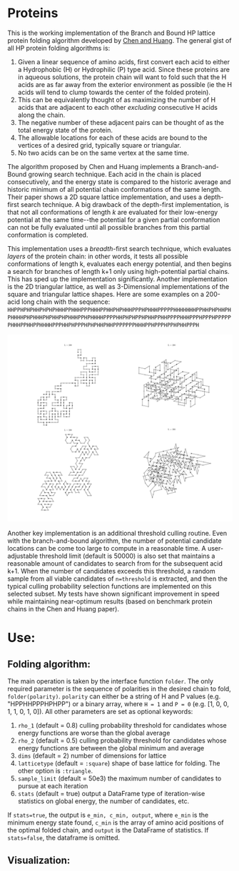 # Proteins
This is the working implementation of the Branch and Bound HP lattice protein folding algorithm developed by [Chen and Huang](https://www.brown.edu/Research/Istrail_Lab/_proFolding/papers/2005/bran-06.pdf). The general gist of all HP protein folding algorithms is:
1. Given a linear sequence of amino acids, first convert each acid to either a Hydrophobic (H) or Hydrophilic (P) type acid. Since these proteins are in aqueous solutions, the protein chain will want to fold such that the H acids are as far away from the exterior environment as possible (ie the H acids will tend to clump towards the center of the folded protein).
2. This can be equivalently thought of as maximizing the number of H acids that are adjacent to each other *excluding* consecutive H acids along the chain.
3. The negative number of these adjacent pairs can be thought of as the total energy state of the protein.
4. The allowable locations for each of these acids are bound to the vertices of a desired grid, typically square or triangular. 
5. No two acids can be on the same vertex at the same time.

The algorithm proposed by Chen and Huang implements a Branch-and-Bound growing search technique. Each acid in the chain is placed consecutively, and the energy state is compared to the historic average and historic minimum of all potential chain conformations of the same length. Their paper shows a 2D square lattice implementation, and uses a depth-first search technique. A big drawback of the depth-first implementation, is that not all conformations of length *k* are evaluated for their low-energy potential at the same time--the potential for a given partial conformation can not be fully evaluated until all possible branches from this partial conformation is completed. 

This implementation uses a *breadth*-first search technique, which evaluates *layers* of the protein chain: in other words, it tests all possible conformations of length k, evaluates each energy potential, and then begins a search for branches of length k+1 only using high-potential partial chains. This has sped up the implementation significantly. Another implementation is the 2D triangular lattice, as well as 3-Dimensional implementations of the square and triangular lattice shapes. Here are some examples on a 200-acid long chain with the sequence: `HHPPHPHPHHPHPHPHHHPPHHHPPPHHHPPHHPHPHHHPPPHPHHHPPPPPHHHHHHHPPHHPHPHHPHPHHHHPHPHHHPHPHHPHPHHHPPHPHHHHPPPPHHPHPHPPHPHHPPHHPPPPHHHPPPHPPPHPPPPPPHHHPPHHPPHHHHPPPHHPHPPPHPHPHHPHHPPPPPPPHHHPPHPPPHPPHPHHPPPH`

![All possible lattice + dimension types on a 200-acid long chain.](Figures/chain200.png)

Another key implementation is an additional threshold culling routine. Even with the branch-and-bound algorithm, the number of potential candidate locations can be come too large to compute in a reasonable time. A user-adjustable threshold limit (default is 50000) is also set that maintains a reasonable amount of candidates to search from for the subsequent acid k+1. When the number of candidates exceeds this threshold, a random sample from all viable candidates of `n=threshold` is extracted, and then the typical culling probability selection functions are implemented on this selected subset. My tests have shown significant improvement in speed while maintaining near-optimum results (based on benchmark protein chains in the Chen and Huang paper).

# Use:
## Folding algorithm:
The main operation is taken by the interface function `folder`. The only required parameter is the sequence of polarities in the desired chain to fold, `folder(polarity)`. `polarity` can either be a string of H and P values (e.g. "HPPHHPPPHPHPP") or a binary array, where `H = 1` and `P = 0` (e.g. [1, 0, 0, 1, 1, 0, 1, 0]). All other parameters are set as optional keywords:

1. `rho_1` (default = 0.8) culling probability threshold for candidates whose energy functions are worse than the global average
2. `rho_2` (default = 0.5) culling probability threshold for candidates whose energy functions are between the global minimum and average
3. `dims` (default = 2) number of dimensions for lattice
4. `latticetype` (default = `:square`) shape of base lattice for folding. The other option is `:triangle`.
5. `sample_limit` (default = 50e3) the maximum number of candidates to pursue at each iteration
6. `stats` (default = true) output a DataFrame type of iteration-wise statistics on global energy, the number of candidates, etc.

If `stats=true`, the output is `e_min, c_min, output`, where `e_min` is the minimum energy state found, `c_min` is the array of amino acid positions of the optimal folded chain, and `output` is the DataFrame of statistics. If `stats=false`, the dataframe is omitted.

## Visualization:
